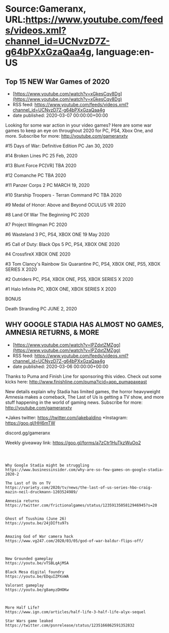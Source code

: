 # Source:Gameranx, URL:https://www.youtube.com/feeds/videos.xml?channel_id=UCNvzD7Z-g64bPXxGzaQaa4g, language:en-US

## Top 15 NEW War Games of 2020
 - [https://www.youtube.com/watch?v=xGkesCqv8Dg](https://www.youtube.com/watch?v=xGkesCqv8Dg)
 - RSS feed: https://www.youtube.com/feeds/videos.xml?channel_id=UCNvzD7Z-g64bPXxGzaQaa4g
 - date published: 2020-03-07 00:00:00+00:00

Looking for some war action in your video games? Here are some war games to keep an eye on throughout 2020 for PC, PS4, Xbox One, and more.
Subscribe for more: http://youtube.com/gameranxtv

#15 Days of War: Definitive Edition
PC
Jan 30, 2020

#14 Broken Lines
PC
25 Feb, 2020

#13 Blunt Force
PC[VR]
TBA 2020

#12 Comanche
PC
TBA 2020

#11 Panzer Corps 2
PC
MARCH 19, 2020

#10 Starship Troopers - Terran Command
PC
TBA 2020

#9 Medal of Honor: Above and Beyond
OCULUS VR
2020

#8 Land Of War The Beginning
PC 
2020

#7 Project Wingman
PC
2020

#6 Wasteland 3
PC, PS4, XBOX ONE
19 May 2020

#5 Call of Duty: Black Ops 5
PC, PS4, XBOX ONE
2020

#4 CrossfireX
XBOX ONE
2020

#3 Tom Clancy's Rainbow Six Quarantine
PC, PS4, XBOX ONE, PS5, XBOX SERIES X
2020

#2 Outriders
PC, PS4, XBOX ONE, PS5, XBOX SERIES X
2020

#1 Halo Infinite
PC, XBOX ONE, XBOX SERIES X
2020

BONUS

Death Stranding
PC
JUNE 2, 2020

## WHY GOOGLE STADIA HAS ALMOST NO GAMES, AMNESIA RETURNS, & MORE
 - [https://www.youtube.com/watch?v=lPZdxtZMZgg](https://www.youtube.com/watch?v=lPZdxtZMZgg)
 - RSS feed: https://www.youtube.com/feeds/videos.xml?channel_id=UCNvzD7Z-g64bPXxGzaQaa4g
 - date published: 2020-03-06 00:00:00+00:00

Thanks to Puma and Finish Line for sponsoring this video. Check out some kicks here: http://www.finishline.com/puma?icid=app_pumapaxeast


New details explain why Stadia has limited games, the horror heavyweight Amnesia makes a comeback, The Last of Us is getting a TV show, and more stuff happening in the world of gaming news.
Subscribe for more: http://youtube.com/gameranxtv 

*Jakes twitter: https://twitter.com/jakebaldino 
*Instagram: https://goo.gl/HH6mTW 

 discord.gg/gameranx 

 Weekly giveaway link: https://goo.gl/forms/a7zCtr1HuTkzWuOo2 



 ~~~~STORIES~~~~



Why Google Stadia might be struggling
https://www.businessinsider.com/why-are-so-few-games-on-google-stadia-2020-2

The Last of Us on TV
https://variety.com/2020/tv/news/the-last-of-us-series-hbo-craig-mazin-neil-druckmann-1203524989/

Amnesia returns
https://twitter.com/frictionalgames/status/1235913505812946945?s=20


Ghost of Tsushima (June 26)
https://youtu.be/24jDIftu97s


Amazing God of War camera hack
https://www.vg247.com/2020/03/05/god-of-war-baldur-flips-off/



New Grounded gameplay
https://youtu.be/vTSBLqAjMSA

Black Mesa digital foundry
https://youtu.be/EDquIZPXxWA

Valorant gameplay
https://youtu.be/g8amyzDHOKw



More Half Life?
https://www.ign.com/articles/half-life-3-half-life-alyx-sequel

Star Wars game leaked
https://twitter.com/psnrelease/status/1235166862591352832

